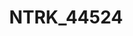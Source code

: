 ---
title: NTRK_44524
layout: osd-exhibit
paper: config-hemmin-nathenson-lin-2019
figure: NTRK_44524
---